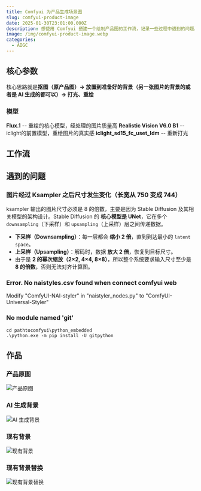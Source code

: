```yaml
---
title: Comfyui 为产品生成场景图
slug: comfyui-product-image
date: 2025-01-30T23:01:00.000Z
description: 想使用 Comfyui 搭建一个绘制产品图的工作流，记录一些过程中遇到的问题。
image: /img/comfyui-product-image.webp
categories:
  - AIGC
---
```

## 核心参数

核心思路就是**抠图（原产品图）-> 放置到准备好的背景（另一张图片的背景的或者是 AI 生成的都可以）-> 打光、重绘**

### 模型

**Flux.1** -- 重绘的核心模型，经处理的图片质量高
**Realistic Vision V6.0 B1** -- iclight的前置模型，重绘图片的真实感
**iclight_sd15_fc_uset_Idm** -- 重新打光

## 工作流

## 遇到的问题

### 图片经过 Ksampler 之后尺寸发生变化（长宽从 750 变成 744）

ksampler 输出的图片尺寸必须是 8 的倍数，主要是因为 Stable Diffusion 及其相关模型的架构设计。Stable Diffusion 的 **核心模型是 UNet**，它在多个 `downsampling`（下采样）和 `upsampling`（上采样）层之间传递数据。

* **下采样（Downsampling）**：每一层都会 **缩小 2 倍**，直到到达最小的 `latent space`。
* **上采样（Upsampling）**：解码时，数据 **放大 2 倍**，恢复到目标尺寸。
* 由于是 **2 的幂次缩放（2×2, 4×4, 8×8）**，所以整个系统要求输入尺寸至少是 **8 的倍数**，否则无法对齐计算图。

### Error. No naistyles.csv found when connect comfyui web

Modify "ComfyUI-NAI-styler" in "naistyler_nodes.py" to "ComfyUI-Universal-Styler"

### No module named 'git'

```shell
cd pathtocomfyui\python_embedded
.\python.exe -m pip install -U gitpython
```

## 作品

### 产品原图

![产品原图](/img/comfyui-product-image-1.webp "产品原图")

### AI 生成背景

![AI 生成背景](/img/comfyui-product-image-2.webp "AI 生成背景")

### 现有背景

![现有背景](/img/comfyui-product-image-3.webp "现有背景")

### 现有背景替换

![现有背景替换](/img/comfyui-product-image-4.webp "现有背景替换")
